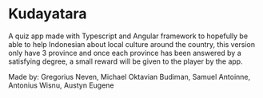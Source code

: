 # Kudayatara

A quiz app made with Typescript and Angular framework to hopefully be able to help Indonesian about local culture around the country, this version only have 3 province and once each province has been answered by a satisfying degree, a small reward will be given to the player by the app.

Made by:
Gregorius Neven,
Michael Oktavian Budiman,
Samuel Antoinne,
Antonius Wisnu,
Austyn Eugene
